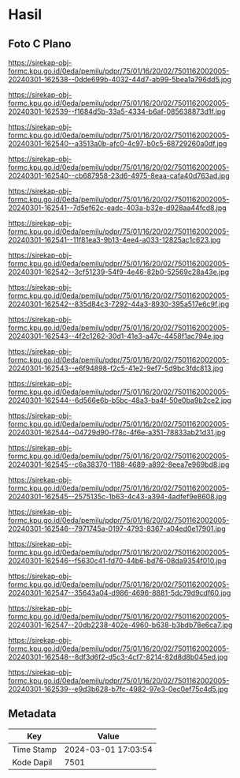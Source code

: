 # Hasil

## Foto C Plano

https://sirekap-obj-formc.kpu.go.id/0eda/pemilu/pdpr/75/01/16/20/02/7501162002005-20240301-162538--0dde699b-4032-44d7-ab99-5bea1a796dd5.jpg

https://sirekap-obj-formc.kpu.go.id/0eda/pemilu/pdpr/75/01/16/20/02/7501162002005-20240301-162539--f1684d5b-33a5-4334-b6af-085638873d1f.jpg

https://sirekap-obj-formc.kpu.go.id/0eda/pemilu/pdpr/75/01/16/20/02/7501162002005-20240301-162540--a3513a0b-afc0-4c97-b0c5-68729260a0df.jpg

https://sirekap-obj-formc.kpu.go.id/0eda/pemilu/pdpr/75/01/16/20/02/7501162002005-20240301-162540--cb687958-23d6-4975-8eaa-cafa40d763ad.jpg

https://sirekap-obj-formc.kpu.go.id/0eda/pemilu/pdpr/75/01/16/20/02/7501162002005-20240301-162541--7d5ef62c-eadc-403a-b32e-d928aa44fcd8.jpg

https://sirekap-obj-formc.kpu.go.id/0eda/pemilu/pdpr/75/01/16/20/02/7501162002005-20240301-162541--11f81ea3-9b13-4ee4-a033-12825ac1c623.jpg

https://sirekap-obj-formc.kpu.go.id/0eda/pemilu/pdpr/75/01/16/20/02/7501162002005-20240301-162542--3cf51239-54f9-4e46-82b0-52569c28a43e.jpg

https://sirekap-obj-formc.kpu.go.id/0eda/pemilu/pdpr/75/01/16/20/02/7501162002005-20240301-162542--835d84c3-7292-44a3-8930-395a517e6c9f.jpg

https://sirekap-obj-formc.kpu.go.id/0eda/pemilu/pdpr/75/01/16/20/02/7501162002005-20240301-162543--4f2c1262-30d1-41e3-a47c-4458f1ac794e.jpg

https://sirekap-obj-formc.kpu.go.id/0eda/pemilu/pdpr/75/01/16/20/02/7501162002005-20240301-162543--e6f94898-f2c5-41e2-9ef7-5d9bc3fdc813.jpg

https://sirekap-obj-formc.kpu.go.id/0eda/pemilu/pdpr/75/01/16/20/02/7501162002005-20240301-162544--6d566e6b-b5bc-48a3-ba4f-50e0ba9b2ce2.jpg

https://sirekap-obj-formc.kpu.go.id/0eda/pemilu/pdpr/75/01/16/20/02/7501162002005-20240301-162544--04729d90-f78c-4f6e-a351-78833ab21d31.jpg

https://sirekap-obj-formc.kpu.go.id/0eda/pemilu/pdpr/75/01/16/20/02/7501162002005-20240301-162545--c6a38370-1188-4689-a892-8eea7e969bd8.jpg

https://sirekap-obj-formc.kpu.go.id/0eda/pemilu/pdpr/75/01/16/20/02/7501162002005-20240301-162545--2575135c-1b63-4c43-a394-4adfef9e8608.jpg

https://sirekap-obj-formc.kpu.go.id/0eda/pemilu/pdpr/75/01/16/20/02/7501162002005-20240301-162546--7971745a-0197-4793-8367-a04ed0e17901.jpg

https://sirekap-obj-formc.kpu.go.id/0eda/pemilu/pdpr/75/01/16/20/02/7501162002005-20240301-162546--f5630c41-fd70-44b6-bd76-08da9354f010.jpg

https://sirekap-obj-formc.kpu.go.id/0eda/pemilu/pdpr/75/01/16/20/02/7501162002005-20240301-162547--35643a04-d986-4696-8881-5dc79d9cdf60.jpg

https://sirekap-obj-formc.kpu.go.id/0eda/pemilu/pdpr/75/01/16/20/02/7501162002005-20240301-162547--20db2238-402e-4960-b638-b3bdb78e6ca7.jpg

https://sirekap-obj-formc.kpu.go.id/0eda/pemilu/pdpr/75/01/16/20/02/7501162002005-20240301-162548--8df3d6f2-d5c3-4cf7-8214-82d8d8b045ed.jpg

https://sirekap-obj-formc.kpu.go.id/0eda/pemilu/pdpr/75/01/16/20/02/7501162002005-20240301-162539--e9d3b628-b7fc-4982-97e3-0ec0ef75c4d5.jpg


## Metadata

| Key        | Value               |
| ---------- | ------------------- |
| Time Stamp | 2024-03-01 17:03:54 |
| Kode Dapil | 7501                |



